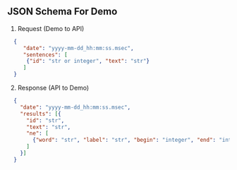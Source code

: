 ## JSON Schema For Demo
  1. Request (Demo to API)

  ```json
    {
       "date": "yyyy-mm-dd_hh:mm:ss.msec",
       "sentences": [
        {"id": "str or integer", "text": "str"}
       ]
    }
  ```
  
  2. Response (API to Demo)
  
  ```json
    {
      "date": "yyyy-mm-dd_hh:mm:ss.msec",
      "results": [{
        "id": "str", 
        "text": "str",
        "ne": [
          {"word": "str", "label": "str", "begin": "integer", "end": "integer"}
        ]
      }]
    }
  ```
